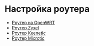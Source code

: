 # Настройка роутера

* [Роутер на OpenWRT](./4-setup-owrt.md)
* [Роутер Zyxel](./4-setup-zyxel.md)
* [Роутер Keenetic](./4-setup-keenetic.md)
* [Роутер Microtic](./4-setup-microtic.md)